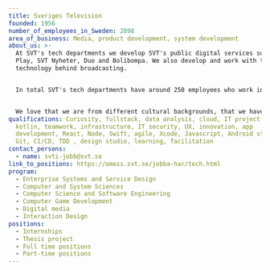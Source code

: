 ```yaml
---
title: Sveriges Television
founded: 1956
number_of_employees_in_Sweden: 2098
area_of_business: Media, product development, system development
about_us: >-
  At SVT's tech departments we develop SVT's public digital services such as SVT
  Play, SVT Nyheter, Duo and Bolibompa. We also develop and work with the
  technology behind broadcasting.


  In total SVT's tech departments have around 250 employees who work in cross-functional teams to design and develop SVT's digital services, platforms and systems in the best way.


  We love that we are from different cultural backgrounds, that we have different personalities and interests. SVT is a workplace where learning is the focus and where we take good care of each other. We're proud to build products and services that bring news and entertainment to millions of people.
qualifications: Curiosity, fullstack, data analysis, cloud, IT project manager,
  kotlin, teamwork, infrastructure, IT security, UX, innovation, app
  development, React, Node, Swift, agile, Xcode, Javascript, Android studio,
  Git, CI/CD, TDD , design studio, learning, facilitation
contact_persons:
  - name: svti-jobb@svt.se
link_to_positions: https://omoss.svt.se/jobba-har/tech.html
program:
  - Enterprise Systems and Service Design
  - Computer and System Sciences
  - Computer Science and Software Engineering
  - Computer Game Development
  - Digital media
  - Interaction Design
positions:
  - Internships
  - Thesis project
  - Full time positions
  - Part-time positions
---
```

